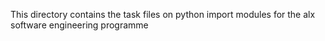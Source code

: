 This directory contains the task files on python import modules for the alx software engineering programme
